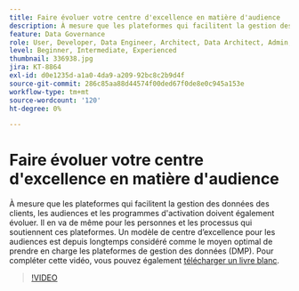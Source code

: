 ```yaml
---
title: Faire évoluer votre centre d'excellence en matière d'audience
description: À mesure que les plateformes qui facilitent la gestion des données des clients, les audiences et les programmes d'activation doivent également évoluer. Il en va de même pour les personnes et les processus qui soutiennent ces plateformes. Un modèle de centre d’excellence pour les audiences est depuis longtemps considéré comme le moyen optimal de prendre en charge les plateformes de gestion des données (DMP).
feature: Data Governance
role: User, Developer, Data Engineer, Architect, Data Architect, Admin, Leader
level: Beginner, Intermediate, Experienced
thumbnail: 336938.jpg
jira: KT-8864
exl-id: d0e1235d-a1a0-4da9-a209-92bc8c2b9d4f
source-git-commit: 286c85aa88d44574f00ded67f0de8e0c945a153e
workflow-type: tm+mt
source-wordcount: '120'
ht-degree: 0%

---
```


# Faire évoluer votre centre d&#39;excellence en matière d&#39;audience

À mesure que les plateformes qui facilitent la gestion des données des clients, les audiences et les programmes d&#39;activation doivent également évoluer. Il en va de même pour les personnes et les processus qui soutiennent ces plateformes. Un modèle de centre d’excellence pour les audiences est depuis longtemps considéré comme le moyen optimal de prendre en charge les plateformes de gestion des données (DMP). Pour compléter cette vidéo, vous pouvez également [télécharger un livre blanc](assets/whitepaper-evolving-the-audience-center-of-excellence.pdf).

>[!VIDEO](https://video.tv.adobe.com/v/3457358/?learn=on&enablevpops&captions=fre_fr)

